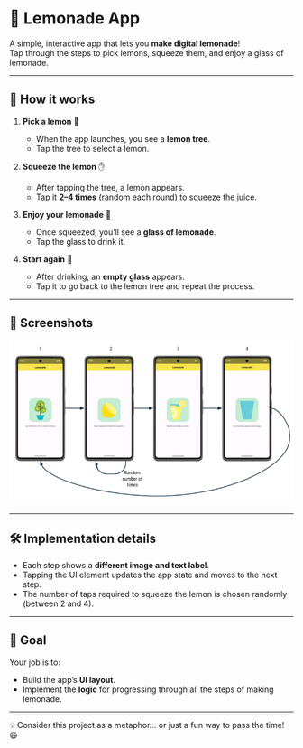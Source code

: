 # 🍋 Lemonade App

A simple, interactive app that lets you **make digital lemonade**!  
Tap through the steps to pick lemons, squeeze them, and enjoy a glass of lemonade.  

---

## 🚀 How it works

1. **Pick a lemon** 🍋  
   - When the app launches, you see a **lemon tree**.  
   - Tap the tree to select a lemon.  

2. **Squeeze the lemon** ✋  
   - After tapping the tree, a lemon appears.  
   - Tap it **2–4 times** (random each round) to squeeze the juice.  

3. **Enjoy your lemonade** 🥤  
   - Once squeezed, you’ll see a **glass of lemonade**.  
   - Tap the glass to drink it.  

4. **Start again** 🔄  
   - After drinking, an **empty glass** appears.  
   - Tap it to go back to the lemon tree and repeat the process.  

---

## 📸 Screenshots

![Lemonade App Flow](images/lemonade_flow.png)

---

## 🛠️ Implementation details

- Each step shows a **different image and text label**.  
- Tapping the UI element updates the app state and moves to the next step.  
- The number of taps required to squeeze the lemon is chosen randomly (between 2 and 4).  

---

## 🎯 Goal

Your job is to:  
- Build the app’s **UI layout**.  
- Implement the **logic** for progressing through all the steps of making lemonade.  

---

💡 Consider this project as a metaphor… or just a fun way to pass the time! 😄

